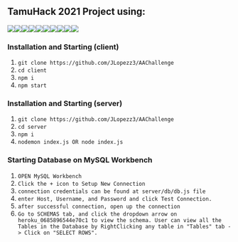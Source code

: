 ## TamuHack 2021 Project using:

<img src="https://img.shields.io/badge/React-20232A?style=for-the-badge&logo=react&logoColor=61DAFB" /><img src="https://img.shields.io/badge/JavaScript-323330?style=for-the-badge&logo=javascript&logoColor=F7DF1E" /><img src="https://img.shields.io/badge/CSS-239120?&style=for-the-badge&logo=css3&logoColor=white" /><img src="https://img.shields.io/badge/Material--UI-0081CB?style=for-the-badge&logo=material-ui&logoColor=white"/><img src="https://img.shields.io/badge/Express.js-404D59?style=for-the-badge"/><img src="https://img.shields.io/badge/Node.js-43853D?style=for-the-badge&logo=node.js&logoColor=white"/><img src="https://img.shields.io/badge/MySQL-00000F?style=for-the-badge&logo=mysql&logoColor=white"/><img src="https://img.shields.io/badge/Node.js-43853D?style=for-the-badge&logo=node.js&logoColor=white"/><img src="https://img.shields.io/badge/Heroku-430098?style=for-the-badge&logo=heroku&logoColor=white"/><img src="https://img.shields.io/badge/Netlify-00C7B7?style=for-the-badge&logo=netlify&logoColor=white"/>

### Installation and Starting (client)

1. `git clone https://github.com/JLopezz3/AAChallenge`
2. `cd client`
3. `npm i`
4. `npm start`

### Installation and Starting (server)

1. `git clone https://github.com/JLopezz3/AAChallenge`
2. `cd server`
3. `npm i`
4. `nodemon index.js OR node index.js`

### Starting Database on MySQL Workbench

1. `OPEN MySQL Workbench`
2. `Click the + icon to Setup New Connection`
3. `connection credentials can be found at server/db/db.js file`
4. `enter Host, Username, and Password and click Test Connection.`
5. `after successful connection, open up the connection`
6. `Go to SCHEMAS tab, and click the dropdown arrow on heroku_0685896544e70c1 to view the schema. User can view all the Tables in the Database by RightClicking any table in "Tables" tab -> Click on "SELECT ROWS". `
